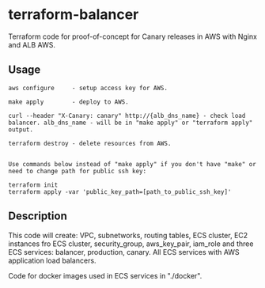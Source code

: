 terraform-balancer
==================

Terraform code for proof-of-concept for Canary releases in AWS with Nginx and ALB AWS.


Usage
-----

```
aws configure     - setup access key for AWS.

make apply        - deploy to AWS.

curl --header "X-Canary: canary" http://{alb_dns_name} - check load balancer. alb_dns_name - will be in "make apply" or "terraform apply" output.

terraform destroy - delete resources from AWS.


Use commands below instead of "make apply" if you don't have "make" or need to change path for public ssh key:

terraform init
terraform apply -var 'public_key_path=[path_to_public_ssh_key]'
```


Description
-----------

This code will create: VPC, subnetworks, routing tables, ECS cluster, EC2 instances fro ECS cluster, security_group, aws_key_pair, iam_role and three ECS services: balancer, production, canary. All ECS services with AWS application load balancers.

Code for docker images used in ECS services in "./docker". 
